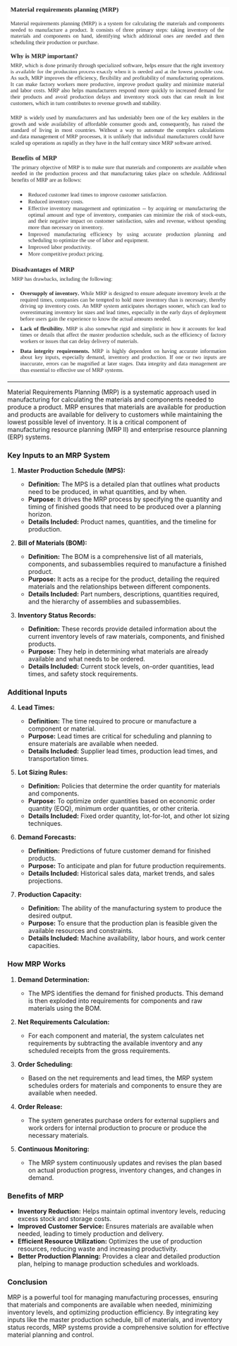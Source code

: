 ![Pasted image 20240520220831](Pasted%20image%2020240520220831.png)
![Pasted image 20240520220913](Pasted%20image%2020240520220913.png)

----------------------
Material Requirements Planning (MRP) is a systematic approach used in manufacturing for calculating the materials and components needed to produce a product. MRP ensures that materials are available for production and products are available for delivery to customers while maintaining the lowest possible level of inventory. It is a critical component of manufacturing resource planning (MRP II) and enterprise resource planning (ERP) systems.

### Key Inputs to an MRP System

1. **Master Production Schedule (MPS):**
   - **Definition:** The MPS is a detailed plan that outlines what products need to be produced, in what quantities, and by when.
   - **Purpose:** It drives the MRP process by specifying the quantity and timing of finished goods that need to be produced over a planning horizon.
   - **Details Included:** Product names, quantities, and the timeline for production.

2. **Bill of Materials (BOM):**
   - **Definition:** The BOM is a comprehensive list of all materials, components, and subassemblies required to manufacture a finished product.
   - **Purpose:** It acts as a recipe for the product, detailing the required materials and the relationships between different components.
   - **Details Included:** Part numbers, descriptions, quantities required, and the hierarchy of assemblies and subassemblies.

3. **Inventory Status Records:**
   - **Definition:** These records provide detailed information about the current inventory levels of raw materials, components, and finished products.
   - **Purpose:** They help in determining what materials are already available and what needs to be ordered.
   - **Details Included:** Current stock levels, on-order quantities, lead times, and safety stock requirements.

### Additional Inputs

4. **Lead Times:**
   - **Definition:** The time required to procure or manufacture a component or material.
   - **Purpose:** Lead times are critical for scheduling and planning to ensure materials are available when needed.
   - **Details Included:** Supplier lead times, production lead times, and transportation times.

5. **Lot Sizing Rules:**
   - **Definition:** Policies that determine the order quantity for materials and components.
   - **Purpose:** To optimize order quantities based on economic order quantity (EOQ), minimum order quantities, or other criteria.
   - **Details Included:** Fixed order quantity, lot-for-lot, and other lot sizing techniques.

6. **Demand Forecasts:**
   - **Definition:** Predictions of future customer demand for finished products.
   - **Purpose:** To anticipate and plan for future production requirements.
   - **Details Included:** Historical sales data, market trends, and sales projections.

7. **Production Capacity:**
   - **Definition:** The ability of the manufacturing system to produce the desired output.
   - **Purpose:** To ensure that the production plan is feasible given the available resources and constraints.
   - **Details Included:** Machine availability, labor hours, and work center capacities.

### How MRP Works

1. **Demand Determination:**
   - The MPS identifies the demand for finished products. This demand is then exploded into requirements for components and raw materials using the BOM.

2. **Net Requirements Calculation:**
   - For each component and material, the system calculates net requirements by subtracting the available inventory and any scheduled receipts from the gross requirements.

3. **Order Scheduling:**
   - Based on the net requirements and lead times, the MRP system schedules orders for materials and components to ensure they are available when needed.

4. **Order Release:**
   - The system generates purchase orders for external suppliers and work orders for internal production to procure or produce the necessary materials.

5. **Continuous Monitoring:**
   - The MRP system continuously updates and revises the plan based on actual production progress, inventory changes, and changes in demand.

### Benefits of MRP

- **Inventory Reduction:** Helps maintain optimal inventory levels, reducing excess stock and storage costs.
- **Improved Customer Service:** Ensures materials are available when needed, leading to timely production and delivery.
- **Efficient Resource Utilization:** Optimizes the use of production resources, reducing waste and increasing productivity.
- **Better Production Planning:** Provides a clear and detailed production plan, helping to manage production schedules and workloads.

### Conclusion

MRP is a powerful tool for managing manufacturing processes, ensuring that materials and components are available when needed, minimizing inventory levels, and optimizing production efficiency. By integrating key inputs like the master production schedule, bill of materials, and inventory status records, MRP systems provide a comprehensive solution for effective material planning and control.
